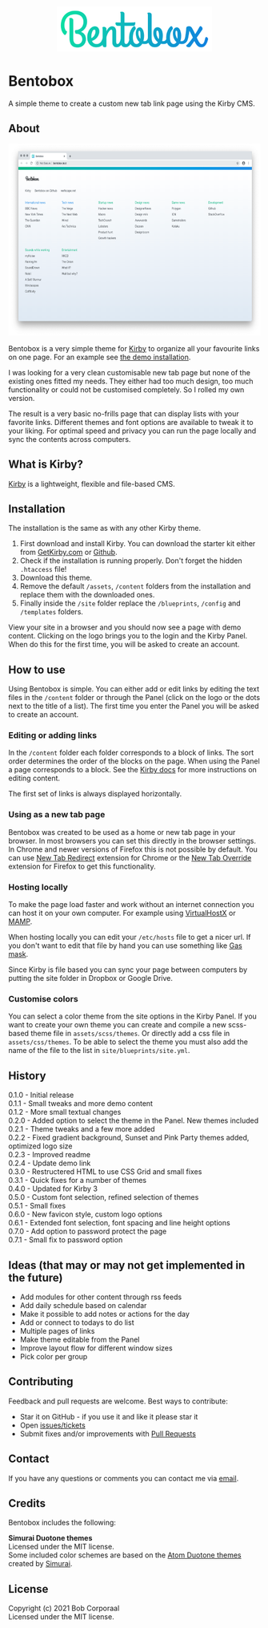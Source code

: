 
<p align="center"><img src="/assets/readme/logo.png" width=310 height=90 alt="Bentobox logo"></p>

# Bentobox
A simple theme to create a custom new tab link page using the Kirby CMS.

## About

<p align="center"><img src="/assets/readme/example.png" width=616 height=383 alt="Bentobox example"></p>

Bentobox is a very simple theme for [Kirby](http://getkirby.com) to organize all your favourite links on one page. For an example see [the demo installation](http://reefscape.net/demo/bentobox).

I was looking for a very clean customisable new tab page but none of the existing ones fitted my needs. They either had too much design, too much functionality or could not be customised completely. So I rolled my own version.

The result is a very basic no-frills page that can display lists with your favorite links. Different themes and font options are available to tweak it to your liking. For optimal speed and privacy you can run the page locally and sync the contents across computers.


## What is Kirby?
[Kirby](http://getkirby.com) is a lightweight, flexible and file-based CMS.

## Installation
The installation is the same as with any other Kirby theme.

1. First download and install Kirby. You can download the starter kit either from [GetKirby.com](https://getkirby.com/downloads) or [Github](https://github.com/getkirby/starterkit).
1. Check if the installation is running properly. Don't forget the hidden `.htaccess` file!
1. Download this theme.
1. Remove the default `/assets`, `/content` folders from the installation and replace them with the downloaded ones. 
1. Finally inside the `/site` folder replace the `/blueprints`, `/config` and `/templates` folders.

View your site in a browser and you should now see a page with demo content. Clicking on the logo brings you to the login and the Kirby Panel. When do this for the first time, you will be asked to create an account.

## How to use
Using Bentobox is simple. You can either add or edit links by editing the text files in the `/content` folder or through the Panel (click on the logo or the dots next to the title of a list). The first time you enter the Panel you will be asked to create an account.

### Editing or adding links
In the `/content` folder each folder corresponds to a block of links. The sort order determines the order of the blocks on the page. When using the Panel a page corresponds to a block. See the [Kirby docs](https://getkirby.com/docs) for more instructions on editing content.

The first set of links is always displayed horizontally.

### Using as a new tab page
Bentobox was created to be used as a home or new tab page in your browser. In most browsers you can set this directly in the browser settings. In Chrome and newer versions of Firefox this is not possible by default. You can use [New Tab Redirect](https://chrome.google.com/webstore/detail/new-tab-redirect/icpgjfneehieebagbmdbhnlpiopdcmna) extension for Chrome or the [New Tab Override](https://addons.mozilla.org/en-US/firefox/addon/new-tab-override/) extension for Firefox to get this functionality.

### Hosting locally
To make the page load faster and work without an internet connection you can host it on your own computer. For example using [VirtualHostX](https://clickontyler.com/virtualhostx/) or [MAMP](https://www.mamp.info).

When hosting locally you can edit your `/etc/hosts` file to get a nicer url. If you don't want to edit that file by hand you can use something like [Gas mask](https://github.com/2ndalpha/gasmask).

Since Kirby is file based you can sync your page between computers by putting the site folder in Dropbox or Google Drive.

### Customise colors
You can select a color theme from the site options in the Kirby Panel. If you want to create your own theme you can create and compile a new scss-based theme file in `assets/scss/themes`. Or directly add a css file in `assets/css/themes`. To be able to select the theme you must also add the name of the file to the list in `site/blueprints/site.yml`.

## History

0.1.0 - Initial release<br>
0.1.1 - Small tweaks and more demo content<br>
0.1.2 - More small textual changes<br>
0.2.0 - Added option to select the theme in the Panel. New themes included<br>
0.2.1 - Theme tweaks and a few more added<br>
0.2.2 - Fixed gradient background, Sunset and Pink Party themes added, optimized logo size<br>
0.2.3 - Improved readme<br>
0.2.4 - Update demo link<br>
0.3.0 - Restructered HTML to use CSS Grid and small fixes<br>
0.3.1 - Quick fixes for a number of themes<br>
0.4.0 - Updated for Kirby 3<br>
0.5.0 - Custom font selection, refined selection of themes<br>
0.5.1 - Small fixes<br>
0.6.0 - New favicon style, custom logo options<br>
0.6.1 - Extended font selection, font spacing and line height options<br>
0.7.0 - Add option to password protect the page<br>
0.7.1 - Small fix to password option


## Ideas (that may or may not get implemented in the future)

- Add modules for other content through rss feeds
- Add daily schedule based on calendar
- Make it possible to add notes or actions for the day
- Add or connect to todays to do list
- Multiple pages of links
- Make theme editable from the Panel
- Improve layout flow for different window sizes
- Pick color per group

## Contributing

Feedback and pull requests are welcome. Best ways to contribute:
* Star it on GitHub - if you use it and like it please star it
* Open [issues/tickets](https://github.com/bcorporaal/Bentobox/issues)
* Submit fixes and/or improvements with [Pull Requests](https://github.com/bcorporaal/Bentobox/pulls)

## Contact

If you have any questions or comments you can contact me via [email](mailto:dev@reefscape.net).


## Credits

Bentobox includes the following:

**Simurai Duotone themes**<br>
Licensed under the MIT license.<br>
Some included color schemes are based on the [Atom Duotone themes](http://simurai.com/projects/2016/01/01/duotone-themes) created by [Simurai](http://simurai.com/).


## License

Copyright (c) 2021 Bob Corporaal<br>
Licensed under the MIT license.
